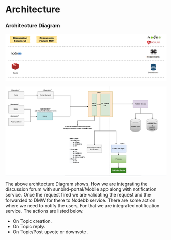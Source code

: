 # Architecture

### Architecture Diagram <a href="#architecture-diagram" id="architecture-diagram"></a>

![](../../../.gitbook/assets/df.png)

![](<../../../.gitbook/assets/image (6) (1).png>)

The above architecture Diagram shows, How we are integrating the discussion forum with sunbird-portal/Mobile app along with notification service. Once the request fired we are validating the request and the forwarded to DMW for there to Nodebb service. There are some action where we need to notify the users, For that we are integrated notification service. The actions are listed below.

* On Topic creation.
* On Topic reply.
* On Topic/Post upvote or downvote.
